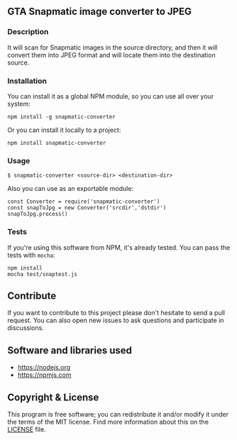 ## GTA Snapmatic image converter to JPEG

### Description

It will scan for Snapmatic images in the source directory, and then it will convert them into JPEG format and will locate them into the destination source.

### Installation

You can install it as a global NPM module, so you can use all over your system:
```
npm install -g snapmatic-converter
```

Or you can install it locally to a project:

```
npm install snapmatic-converter
```

### Usage

```
$ snapmatic-converter <source-dir> <destination-dir>
```

Also you can use as an exportable module:

```
const Converter = require('snapmatic-converter')
const snapToJpg = new Converter('srcdir','dstdir')
snapToJpg.process()
```

### Tests

If you're using this software from NPM, it's already tested. You can pass the tests with `mocha`:

```
npm install
mocha test/snaptest.js
```

## Contribute

If you want to contribute to this project please don't hesitate to send a pull request. You can also open new issues to ask questions and participate in discussions.

## Software and libraries used

- https://nodejs.org
- https://npmjs.com

## Copyright & License


This program is free software; you can redistribute it and/or modify it under the terms of the MIT license.
Find more information about this on the [LICENSE](LICENSE) file.